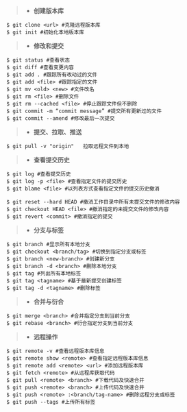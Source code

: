 > - **创建版本库**

    $ git clone <url> #克隆远程版本库
    $ git init #初始化本地版本库


> - **修改和提交**

    $ git status #查看状态
    $ git diff #查看变更内容
    $ git add . #跟踪所有改动过的文件
    $ git add <file> #跟踪指定的文件
    $ git mv <old> <new> #文件改名
    $ git rm <file> #删除文件
    $ git rm --cached <file> #停止跟踪文件但不删除
    $ git commit -m “commit message” #提交所有更新过的文件
    $ git commit --amend #修改最后一次提交

> - **提交、拉取、推送**

    $ git pull -v "origin"   拉取远程文件到本地
    
    
> - **查看提交历史**

    $ git log #查看提交历史
    $ git log -p <file> #查看指定文件的提交历史
    $ git blame <file> #以列表方式查看指定文件的提交历史撤消
    
    $ git reset --hard HEAD #撤消工作目录中所有未提交文件的修改内容
    $ git checkout HEAD <file> #撤消指定的未提交文件的修改内容
    $ git revert <commit> #撤消指定的提交


> - **分支与标签**

    $ git branch #显示所有本地分支
    $ git checkout <branch/tag> #切换到指定分支或标签
    $ git branch <new-branch> #创建新分支
    $ git branch -d <branch> #删除本地分支
    $ git tag #列出所有本地标签
    $ git tag <tagname> #基于最新提交创建标签
    $ git tag -d <tagname> #删除标签

> - **合并与衍合**

    $ git merge <branch> #合并指定分支到当前分支
    $ git rebase <branch> #衍合指定分支到当前分支
> 
> - **远程操作**

    $ git remote -v #查看远程版本库信息
    $ git remote show <remote> #查看指定远程版本库信息
    $ git remote add <remote> <url> #添加远程版本库
    $ git fetch <remote> #从远程库获取代码
    $ git pull <remote> <branch> #下载代码及快速合并
    $ git push <remote> <branch> #上传代码及快速合并
    $ git push <remote> :<branch/tag-name> #删除远程分支或标签
    $ git push --tags #上传所有标签
